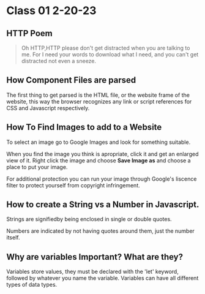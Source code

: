 # Class 01 2-20-23

## HTTP Poem
> Oh HTTP,HTTP please don't get distracted when you are talking to me.
For I need your words to download what I need, and you can't get distracted not even a sneeze.

## How Component Files are parsed
The first thing to get parsed is the HTML file, or the website frame of the website, this way the browser recognizes any link or script references for CSS and Javascript respectively.

## How To Find Images to add to a Website
To select an image go to Google Images and look for something suitable.

When you find the image you think is apropriate, click it and get an enlarged view of it. Right click the image and choose  **Save Image as** and choose a place to put your image.

For additional protection you can run your image through Google's liscence filter to protect yourself from copyright infringement.

## How to create a String vs a Number in Javascript.
Strings are signifiedby being enclosed in single or double quotes.

Numbers are indicated by not having quotes around them, just the number itself.

## Why are variables Important? What are they?
Variables store values, they must be declared with the 'let' keyword, followed by whatever you name the variable. Variables can have all different types of data types.

